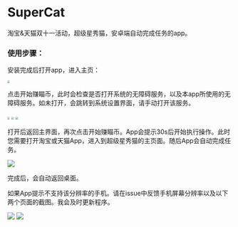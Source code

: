 # SuperCat
 淘宝&天猫双十一活动，超级星秀猫，安卓端自动完成任务的app。

### 使用步骤：

安装完成后打开app，进入主页：

<img src="Screenshot\1.jpg" style="zoom:33%;" />

点击开始赚瞄币，此时会检查是否打开系统的无障碍服务，以及本app所使用的无障碍服务。如未打开，会跳转到系统设置界面，请手动打开该服务。

<img src="Screenshot\2.jpg" style="zoom:33%;" />

<img src="Screenshot\3.jpg" style="zoom:33%;" />

<img src="Screenshot\4.jpg" style="zoom:33%;" />

打开后返回主界面，再次点击开始赚瞄币。App会提示30s后开始执行操作。此时您需要打开淘宝或天猫App，进入到超级星秀猫的主页面。随后App会自动完成任务。

<img src="Screenshot\5.png" style="zoom:100%;" />

完成后，会自动返回桌面。

如果App提示不支持该分辨率的手机。请在issue中反馈手机屏幕分辨率以及以下两个页面的截图。我会及时更新程序。

<img src="Screenshot\5.png" style="zoom:100%;" />

<img src="Screenshot\6.png" style="zoom:100%;" />
